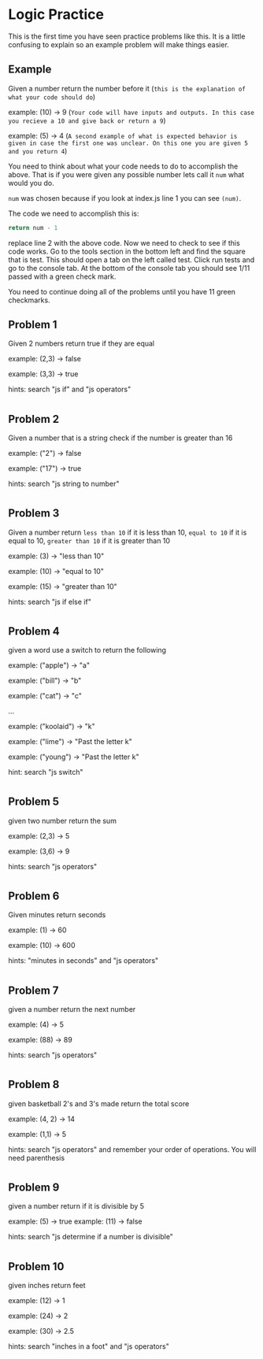 # Logic Practice

This is the first time you have seen practice problems like this. It is a little confusing to explain so an example problem will make things easier. 

## Example
Given a number return the number before it (`this is the explanation of what your code should do`)

example: (10) -> 9 (`Your code will have inputs and outputs. In this case you recieve a 10 and give back or return a 9`)

example: (5) -> 4 (`A second example of what is expected behavior is given in case the first one was unclear. On this one you are given 5 and you return 4`)

You need to think about what your code needs to do to accomplish the above. That is if you were given any possible number lets call it `num` what would you do.

`num` was chosen because if you look at index.js line 1 you can see `(num)`.

The code we need to accomplish this is:

```javascript
return num - 1
```

replace line 2 with the above code.  Now we need to check to see if this code works. Go to the tools section in the bottom left and find the square that is test. This should open a tab on the left called test. Click run tests and go to the console tab. At the bottom of the console tab you should see 1/11 passed with a green check mark.

You need to continue doing all of the problems until you have 11 green checkmarks.

## Problem 1
Given 2 numbers return true if they are equal

example: (2,3) -> false

example: (3,3) -> true

hints: search "js if" and "js operators"
#
## Problem 2
Given a number that is a string check if the number is greater than 16

example: ("2") -> false

example: ("17") -> true

hints: search "js string to number"
#
## Problem 3
Given a number return `less than 10` if it is less than 10, `equal to 10` if it is equal to 10, `greater than 10` if it is greater than 10

example: (3) -> "less than 10"

example: (10) -> "equal to 10"

example: (15) -> "greater than 10"

hints: search "js if else if"
#
## Problem 4
given a word use a switch to return the following

example: ("apple") -> "a"

example: ("bill") -> "b"

example: ("cat") -> "c"

...

example: ("koolaid") -> "k"

example: ("lime") -> "Past the letter k"

example: ("young") -> "Past the letter k"

hint: search "js switch"
#
## Problem 5
given two number return the sum

example: (2,3) -> 5

example: (3,6) -> 9

hints: search "js operators"
#
## Problem 6
Given minutes return seconds

example: (1) -> 60

example: (10) -> 600

hints: "minutes in seconds" and "js operators"
#
## Problem 7
given a number return the next number

example: (4) -> 5

example: (88) -> 89

hints: search "js operators"
#
## Problem 8
given basketball 2's and 3's made return the total score

example: (4, 2) -> 14

example: (1,1) -> 5

hints: search "js operators" and remember your order of operations. You will need parenthesis
#
## Problem 9
given a number return if it is divisible by 5

example: (5) -> true
example: (11) -> false

hints: search "js determine if a number is divisible"
#
## Problem 10
given inches return feet

example: (12) -> 1

example: (24) -> 2

example: (30) -> 2.5

hints: search "inches in a foot" and "js operators"
#